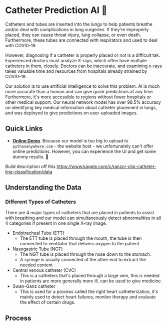 # Catheter Prediction AI 🤖

Catheters and tubes are inserted into the lungs to help patients breathe and/or deal with complications in lung surgeries. If they're improperly placed, they can cause throat injury, lung collapse, or even death. Furthermore, these tubes are connected with respirators and used to deal with COVID-19. 

However, diagnosing if a catheter is properly placed or not is a difficult tak. Experienced doctors must analyze X-rays, which often have multiple catheters in them, closely. Doctors can be inaccurate, and examining x-rays takes valuable time and resources from hospitals already strained by COVID-19.

Our solution is to use artificial intelligence to solve this problem. AI is much more accurate than a human and can give quick predictions at any time. Furthermore, it's more accessible to regions without fewer hospitals or other medical support. Our neural network model has over 98.5% accuracy on identifying key medical information about catheter placement in lungs, and was deployed to give predictions on user-uploaded images.

## Quick Links
- **[Online Demo](https://catheterdetection.pythonanywhere.com/)**. Because our model is too big to upload to `pythonanywhere.com` - the website host - we unfortunately can't offer online predictions. However, you can experience the UI and get some dummy results. 🙂

Build description off this
https://www.kaggle.com/c/ranzcr-clip-catheter-line-classification/data

## Understanding the Data
### Different Types of Catheters
There are 4 major types of catheters that are placed in patients to assist with breathing and our model can simultaneously detect abnormalities in all 4 categories if present in one single X-ray image.

- Endotracheal Tube (ETT)
  - The ETT tube is placed through the mouth, the tube is then connected to ventilator that delivers oxygen to the patient.
- Nasogastric Tube (NGT)
  - The NGT tube is placed through the nose down to the stomach. 
  - A syringe is usually connected at the other end to extract the needed content
- Central venous catheter (CVC)
  - This is a catheters that's placed through a large vein, this is needed in patients are more generally more ill.
  can be used to give medicine.
- Swan-Ganz catheter
  - This is used for a process called the right heart catheterization, it's mainly used to detect heart failures, monitor therapy and evaluate the effect of certain drugs.

## Process

